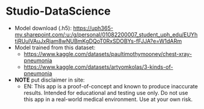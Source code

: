 # Studio-DataScience
- Model download (.h5): https://uph365-my.sharepoint.com/:u:/g/personal/01082200007_student_uph_edu/EUYhtjRUulVAuJxRjam8wNUBmKgDQoT0RxSDOBYs-fFJJA?e=W1dARm
- Model trained from this dataset: 
  - https://www.kaggle.com/datasets/paultimothymooney/chest-xray-pneumonia
  - https://www.kaggle.com/datasets/artyomkolas/3-kinds-of-pneumonia
- **NOTE** put disclaimer in site: 
  - EN: This app is a proof-of-concept and known to produce inaccurate results. Intended for educational and testing use only. Do not use this app in a real-world medical environment. Use at your own risk.
